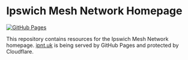 # Ipswich Mesh Network Homepage

[![GitHub Pages](https://github.com/jinglemansweep/ipnet/actions/workflows/hugo.yaml/badge.svg)](https://github.com/jinglemansweep/ipnet/actions/workflows/hugo.yaml)

This repository contains resources for the Ipswich Mesh Network homepage. [ipnt.uk](https://ipnt.uk) is being served by GitHub Pages and protected by Cloudflare.